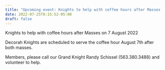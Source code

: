 ```yaml
---
title: "Upcoming event: Knights to help with coffee hours after Masses on 7 August 2022"
date: 2022-07-25T8:15:52-05:00
draft: false
---
```

Knights to help with coffee hours after Masses on 7 August 2022
<!--more-->
Decorah Knights are scheduled to serve the coffee hour August 7th after both masses.

Members, please call our Grand Knight Randy Schissel (563.380.3488) and volunteer to help. 
